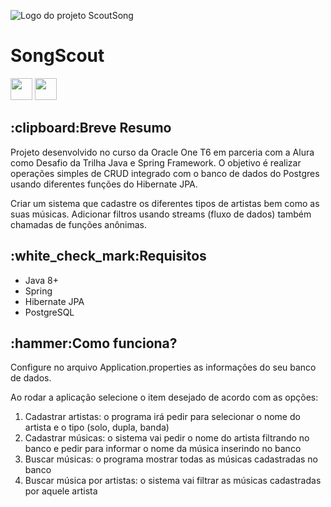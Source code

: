 ![Logo do projeto ScoutSong](https://github.com/jefersonae/SongScout/assets/38109358/1a39d1b6-f4c4-457d-ab78-753c9f47efb5)
<h1>SongScout</h1>
<a href="https://docs.oracle.com/en/java/javase/20/"><img height= "35" src= "https://img.shields.io/badge/Java-ED8B00?style=for-the-badge&logo=openjdk&logoColor=white"></a>
<a href="https://www.oracle.com/java/technologies/javase-jdk11-downloads.html"><img height= "35" src= "https://img.shields.io/badge/JDK-007396?style=for-the-badge&logo=java&logoColor=white"></a>
<h2>:clipboard:Breve Resumo</h2>
<p>
  Projeto desenvolvido no curso da Oracle One T6 em parceria com a Alura como Desafio da Trilha Java e Spring Framework. O objetivo é realizar operações simples de CRUD integrado com o banco de dados do Postgres usando diferentes funções do Hibernate JPA.
</p>
<p>
  Criar um sistema que cadastre os diferentes tipos de artistas bem como as suas músicas. Adicionar filtros usando streams (fluxo de dados) também chamadas de funções anônimas.
</p>
<h2>:white_check_mark:Requisitos</h2>
<ul>
  <li>Java 8+</li>
  <li>Spring</li>
  <li>Hibernate JPA</li>
  <li>PostgreSQL</li>
</ul>
<h2>:hammer:Como funciona?</h2>
<p>Configure no arquivo Application.properties as informações do seu banco de dados.</p>
<p>Ao rodar a aplicação selecione o item desejado de acordo com as opções:</p>
<ol>
  <li>Cadastrar artistas: o programa irá pedir para selecionar o nome do artista e o tipo (solo, dupla, banda)</li>
  <li>Cadastrar músicas: o sistema vai pedir o nome do artista filtrando no banco e pedir para informar o nome da música inserindo no banco</li>
  <li>Buscar músicas: o programa mostrar todas as músicas cadastradas no banco</li>
  <li>Buscar música por artistas: o sistema vai filtrar as músicas cadastradas por aquele artista</li>
</ol>
